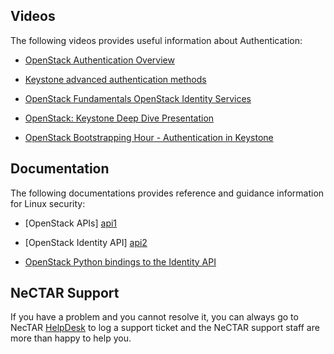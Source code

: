 ## Videos

The following videos provides useful information about Authentication:

- [OpenStack Authentication Overview][openstack1]

- [Keystone advanced authentication methods][openstack2]

- [OpenStack Fundamentals OpenStack Identity Services][openstack3]
 
- [OpenStack: Keystone Deep Dive Presentation][openstack4]

- [OpenStack Bootstrapping Hour - Authentication in Keystone][openstack5]

## Documentation

The following documentations provides reference and guidance information for
Linux security:

- [OpenStack APIs] [api1]

- [OpenStack Identity API] [api2]

- [OpenStack Python bindings to the Identity API][api3]


## NeCTAR Support

If you have a problem and you cannot resolve it, you can always go to NecTAR
[HelpDesk][helpdesk] to log a support ticket and the NeCTAR support staff are
more than happy to help you.


[helpdesk]: https://support.nectar.org.au/support/home
[openstack1]: https://www.youtube.com/watch?v=TbkpGXzxl4E
[openstack2]: https://www.youtube.com/watch?v=ZLHGGpRAHgE
[openstack3]: https://www.youtube.com/watch?v=H_m369ZqEf4
[openstack4]: https://www.youtube.com/watch?v=nHCxcN3pgQw
[openstack5]: https://www.youtube.com/watch?v=Th61TgUVnzU
[api1]: http://developer.openstack.org/api-guide/quick-start/api-quick-start.html#authentication-and-api-request-workflow
[api2]: http://developer.openstack.org/api-ref-identity-v3.html
[api3]: http://docs.openstack.org/developer/python-keystoneclient/

